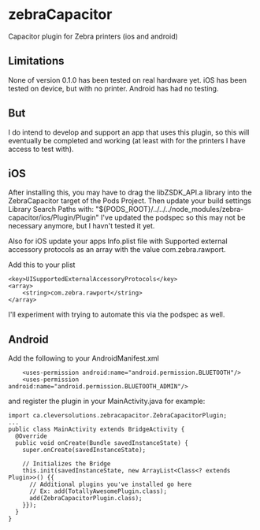 # zebraCapacitor
Capacitor plugin for Zebra printers (ios and android)

## Limitations
None of version 0.1.0 has been tested on real hardware yet. iOS has been tested on device, but with no printer. Android has had no testing.

## But
I do intend to develop and support an app that uses this plugin, so this will eventually be completed and working (at least with for the printers I have access to test with).

## iOS
After installing this, you may have to drag the libZSDK_API.a library into the ZebraCapacitor target of the Pods Project. Then update your build settings Library Search Paths with: "${PODS_ROOT}/../../../node_modules/zebra-capacitor/ios/Plugin/Plugin"
I've updated the podspec so this may not be necessary anymore, but I havn't tested it yet.

Also for iOS update your apps Info.plist file with Supported external accessory protocols as an array with the value com.zebra.rawport. 

Add this to your plist
```
<key>UISupportedExternalAccessoryProtocols</key>
<array>
    <string>com.zebra.rawport</string>
</array>
```

I'll experiment with trying to automate this via the podspec as well.

## Android
Add the following to your AndroidManifest.xml
```
    <uses-permission android:name="android.permission.BLUETOOTH"/>
    <uses-permission android:name="android.permission.BLUETOOTH_ADMIN"/>
```

and register the plugin in your MainActivity.java for example:
```
import ca.cleversolutions.zebracapacitor.ZebraCapacitorPlugin;
...
public class MainActivity extends BridgeActivity {
  @Override
  public void onCreate(Bundle savedInstanceState) {
    super.onCreate(savedInstanceState);

    // Initializes the Bridge
    this.init(savedInstanceState, new ArrayList<Class<? extends Plugin>>() {{
      // Additional plugins you've installed go here
      // Ex: add(TotallyAwesomePlugin.class);
      add(ZebraCapacitorPlugin.class);
    }});
  }
}
```